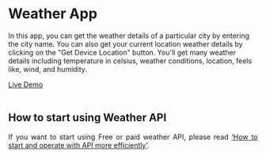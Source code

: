 <h1>Weather App</h1>
<p>In this app, you can get the weather details of a particular city by entering the city name. You can also get your current location weather details by clicking on the "Get Device Location" button. You'll get many weather details including temperature in celsius, weather conditions, location, feels like, wind, and humidity.</p>
<a href="https://62b87739232bc30008b847ec--ramanarora.netlify.app/" target="_blank">Live Demo</a>
<br>
<br>
<h2>How to start using Weather API</h2>
<p align="justify">If you want to start using Free or paid weather API, please read <a href="/appid">‘How to start and operate with API more efficiently’</a>.</p>

